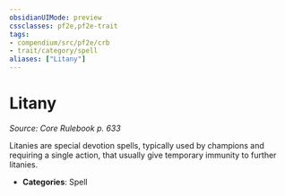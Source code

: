 ```yaml
---
obsidianUIMode: preview
cssclasses: pf2e,pf2e-trait
tags:
- compendium/src/pf2e/crb
- trait/category/spell
aliases: ["Litany"]
---
```

# Litany  
*Source: Core Rulebook p. 633*  

Litanies are special devotion spells, typically used by champions and requiring a single action, that usually give temporary immunity to further litanies.

- **Categories**: Spell